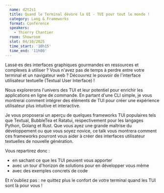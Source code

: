 ```yaml
---
  name: d2t2s1
  title: Quand le Terminal dévore la UI - TUI pour tout le monde !
  category: Lang & Frameworks
  format: Conférence
  speakers: 
    - Thierry Chantier
  room: Showroom
  slot: 04/10/2025
  time_start: '10h15'
  time_end: '11h00'
---
```

Lassé·es des interfaces graphiques gourmandes en ressources et complexes à utiliser ?
Vous n'avez pas de temps à perdre entre votre terminal et un navigateur web ?
Découvrez le pouvoir de l'interface utilisateur textuelle (Textual User Interface) !

Nous explorerons l'univers des TUI et leur potentiel pour enrichir les applications en ligne de commande.
En partant d'une CLI simple, je vous montrerai comment intégrer des éléments de TUI pour créer une expérience utilisateur plus intuitive et interactive.

Je vous proposerai un aperçu de quelques frameworks TUI populaires tels que Textual, BubbleTea et Ratatui, respectivement pour les langages Python, Golang et Rust.
Que vous ayez une grande maîtrise du développement ou que vous soyez novice, ce talk vous montrera comment ces frameworks pourront vous aider à créer des interfaces utilisateur textuelles de nouvelle génération.

Vous repartirez donc :

- en sachant ce que les TUI peuvent vous apporter
- avec un tour d'horizon de solutions pour en développer vous même
- avec des exemples concrets de code

Et n'oubliez pas : ne quittez plus le confort de votre terminal quand les TUI sont là pour vous !
